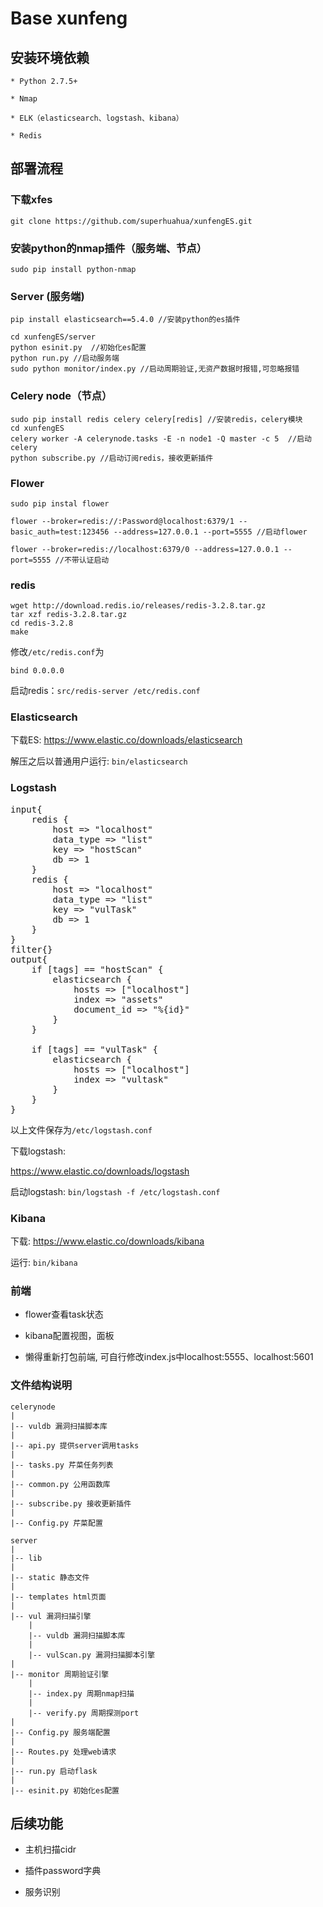 # Base xunfeng

## 安装环境依赖

    * Python 2.7.5+ 

    * Nmap

    * ELK（elasticsearch、logstash、kibana）

    * Redis

## 部署流程

### 下载xfes

`git clone https://github.com/superhuahua/xunfengES.git`

### 安装python的nmap插件（服务端、节点）

`sudo pip install python-nmap`

### Server (服务端)

```
pip install elasticsearch==5.4.0 //安装python的es插件

cd xunfengES/server
python esinit.py  //初始化es配置
python run.py //启动服务端
sudo python monitor/index.py //启动周期验证,无资产数据时报错,可忽略报错
```

### Celery node（节点）

```
sudo pip install redis celery celery[redis] //安装redis，celery模块
cd xunfengES
celery worker -A celerynode.tasks -E -n node1 -Q master -c 5  //启动celery
python subscribe.py //启动订阅redis，接收更新插件
```

### Flower

```
sudo pip instal flower

flower --broker=redis://:Password@localhost:6379/1 --basic_auth=test:123456 --address=127.0.0.1 --port=5555 //启动flower

flower --broker=redis://localhost:6379/0 --address=127.0.0.1 --port=5555 //不带认证启动

```

### redis

```
wget http://download.redis.io/releases/redis-3.2.8.tar.gz
tar xzf redis-3.2.8.tar.gz
cd redis-3.2.8
make
```

修改`/etc/redis.conf`为

```
bind 0.0.0.0
```

启动redis：`src/redis-server /etc/redis.conf`

### Elasticsearch
下载ES: <https://www.elastic.co/downloads/elasticsearch>

解压之后以普通用户运行: `bin/elasticsearch`

### Logstash
<pre>
input{
    redis {
        host => "localhost"
        data_type => "list"
        key => "hostScan"
        db => 1
    }
    redis {
        host => "localhost"
        data_type => "list"
        key => "vulTask"
        db => 1
    }
}
filter{}
output{
    if [tags] == "hostScan" {
        elasticsearch {
            hosts => ["localhost"]
            index => "assets"
            document_id => "%{id}"
        }       
    }

    if [tags] == "vulTask" {
        elasticsearch {
            hosts => ["localhost"]
            index => "vultask"
        }
    }
}
</pre>

以上文件保存为`/etc/logstash.conf`

下载logstash:

<https://www.elastic.co/downloads/logstash>

启动logstash: `bin/logstash -f /etc/logstash.conf`


### Kibana

下载: <https://www.elastic.co/downloads/kibana>

运行: `bin/kibana`

### 前端

* flower查看task状态

* kibana配置视图，面板

* 懒得重新打包前端, 可自行修改index.js中localhost:5555、localhost:5601

### 文件结构说明

    celerynode
    |
    |-- vuldb 漏洞扫描脚本库
    |
    |-- api.py 提供server调用tasks
    |
    |-- tasks.py 芹菜任务列表
    |
    |-- common.py 公用函数库
    |
    |-- subscribe.py 接收更新插件
    |
    |-- Config.py 芹菜配置
    
    server
    |
    |-- lib 
    |
    |-- static 静态文件
    |
    |-- templates html页面
    |
    |-- vul 漏洞扫描引擎
        |
        |-- vuldb 漏洞扫描脚本库
        |
        |-- vulScan.py 漏洞扫描脚本引擎
    |
    |-- monitor 周期验证引擎
        |
        |-- index.py 周期nmap扫描
        |
        |-- verify.py 周期探测port
    |
    |-- Config.py 服务端配置
    |
    |-- Routes.py 处理web请求
    |
    |-- run.py 启动flask
    |
    |-- esinit.py 初始化es配置

## 后续功能

* 主机扫描cidr

* 插件password字典

* 服务识别